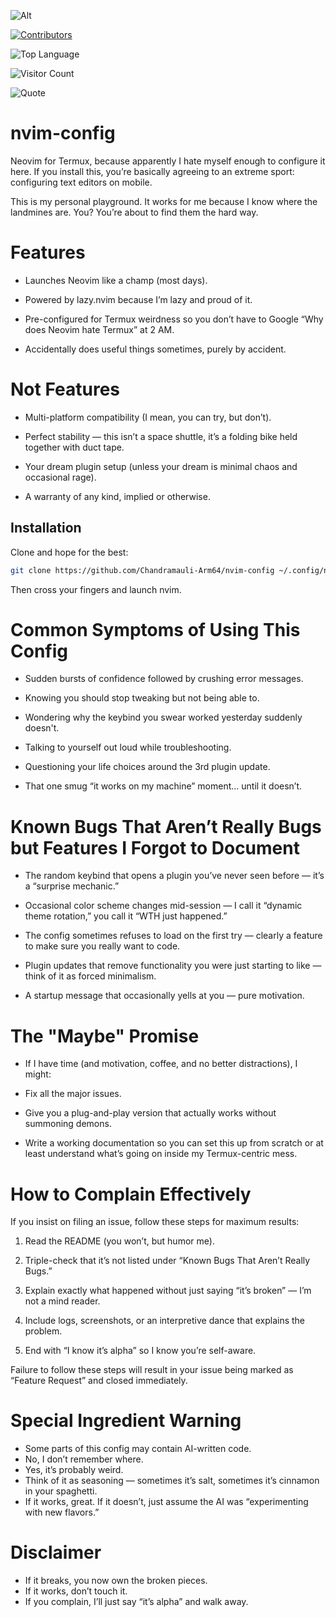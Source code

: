 ![Alt](https://repobeats.axiom.co/api/embed/9ff72f6cf7ac1734000ae26bfd8e23118b51aedb.svg "Repobeats analytics image")

[![Contributors](https://contrib.rocks/image?repo=Chandramauli-Arm64/nvim-config)](https://github.com/Chandramauli-Arm64/nvim-config/graphs/contributors)

![Top Language](https://img.shields.io/github/languages/top/Chandramauli-Arm64/nvim-config?color=1abc9c&style=for-the-badge)

![Visitor Count](https://profile-counter.glitch.me/Chandramauli-Arm64/count.svg)

![Quote](https://quotes-github-readme.vercel.app/api?type=horizontal&theme=radical)

# nvim-config

Neovim for Termux, because apparently I hate myself enough to configure it here.
If you install this, you’re basically agreeing to an extreme sport: configuring text editors on mobile.

This is my personal playground. It works for me because I know where the landmines are.
You? You’re about to find them the hard way.

# Features

- Launches Neovim like a champ (most days).

- Powered by lazy.nvim because I’m lazy and proud of it.

- Pre-configured for Termux weirdness so you don’t have to Google “Why does Neovim hate Termux” at 2 AM.

- Accidentally does useful things sometimes, purely by accident.


# Not Features

- Multi-platform compatibility (I mean, you can try, but don’t).

- Perfect stability — this isn’t a space shuttle, it’s a folding bike held together with duct tape.

- Your dream plugin setup (unless your dream is minimal chaos and occasional rage).

- A warranty of any kind, implied or otherwise.


## Installation

Clone and hope for the best:

```bash
git clone https://github.com/Chandramauli-Arm64/nvim-config ~/.config/nvim
```

Then cross your fingers and launch nvim.

# Common Symptoms of Using This Config

- Sudden bursts of confidence followed by crushing error messages.

- Knowing you should stop tweaking but not being able to.

- Wondering why the keybind you swear worked yesterday suddenly doesn't.

- Talking to yourself out loud while troubleshooting.

- Questioning your life choices around the 3rd plugin update.

- That one smug “it works on my machine” moment… until it doesn’t.


# Known Bugs That Aren’t Really Bugs but Features I Forgot to Document

- The random keybind that opens a plugin you’ve never seen before — it’s a “surprise mechanic.”

- Occasional color scheme changes mid-session — I call it “dynamic theme rotation,” you call it “WTH just happened.”

- The config sometimes refuses to load on the first try — clearly a feature to make sure you really want to code.

- Plugin updates that remove functionality you were just starting to like — think of it as forced minimalism.

- A startup message that occasionally yells at you — pure motivation.


# The "Maybe" Promise

- If I have time (and motivation, coffee, and no better distractions), I might:

- Fix all the major issues.

- Give you a plug-and-play version that actually works without summoning demons.

- Write a working documentation so you can set this up from scratch or at least understand what’s going on inside my Termux-centric mess.


# How to Complain Effectively

If you insist on filing an issue, follow these steps for maximum results:

1. Read the README (you won’t, but humor me).


2. Triple-check that it’s not listed under “Known Bugs That Aren’t Really Bugs.”


3. Explain exactly what happened without just saying “it’s broken” — I’m not a mind reader.


4. Include logs, screenshots, or an interpretive dance that explains the problem.


5. End with “I know it’s alpha” so I know you’re self-aware.


Failure to follow these steps will result in your issue being marked as “Feature Request” and closed immediately.

# Special Ingredient Warning

- Some parts of this config may contain AI-written code.
- No, I don’t remember where.
- Yes, it’s probably weird.
- Think of it as seasoning — sometimes it’s salt, sometimes it’s cinnamon in your spaghetti.
- If it works, great. If it doesn’t, just assume the AI was “experimenting with new flavors.”

# Disclaimer

- If it breaks, you now own the broken pieces.
- If it works, don’t touch it.
- If you complain, I’ll just say “it’s alpha” and walk away.

